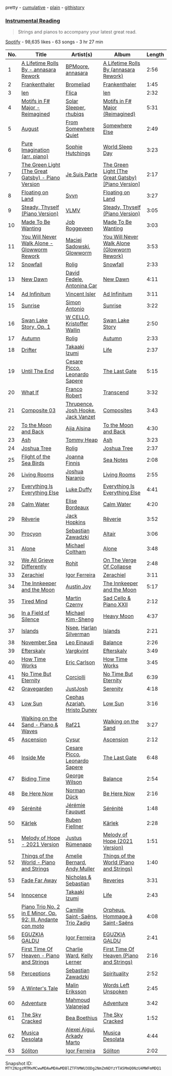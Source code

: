 pretty - [cumulative](/playlists/cumulative/37i9dQZF1DX7hmlhGsyxU0.md) - [plain](/playlists/plain/37i9dQZF1DX7hmlhGsyxU0) - [githistory](https://github.githistory.xyz/mackorone/spotify-playlist-archive/blob/main/playlists/plain/37i9dQZF1DX7hmlhGsyxU0)

### [Instrumental Reading](https://open.spotify.com/playlist/37i9dQZF1DX7hmlhGsyxU0)

> Strings and pianos to accompany your latest great read.

[Spotify](https://open.spotify.com/user/spotify) - 98,635 likes - 63 songs - 3 hr 27 min

| No. | Title | Artist(s) | Album | Length |
|---|---|---|---|---|
| 1 | [A Lifetime Rolls By \- annasara Rework](https://open.spotify.com/track/0r3ROaj4TrysELcI4LHODu) | [BPMoore](https://open.spotify.com/artist/7IZYQVOMyQi55ytXjYoXrP), [annasara](https://open.spotify.com/artist/77UdbRpv75Hby0KyMASqJJ) | [A Lifetime Rolls By \(annasara Rework\)](https://open.spotify.com/album/06d6otha9XjgY2QWtB05Xo) | 2:56 |
| 2 | [Frankenthaler](https://open.spotify.com/track/6fZyNWUtqDD9CXZI4Llh7G) | [Bromeliad](https://open.spotify.com/artist/3XlQzOKje7lZLZhMDnKZz3) | [Frankenthaler](https://open.spotify.com/album/2l8wc98B9kwJpXiQaZ4l35) | 1:45 |
| 3 | [len](https://open.spotify.com/track/7n1y7ynfqbQLK1WVilSZfr) | [Flica](https://open.spotify.com/artist/4cgwbxk8cR38EzgY9lq3Ff) | [len](https://open.spotify.com/album/14mRLH3XnpNrcXxOGwsqnI) | 2:32 |
| 4 | [Motifs in F\# Major \- Reimagined](https://open.spotify.com/track/2sOhSOG02uRICOf1JdiYaZ) | [Solar Sleeper](https://open.spotify.com/artist/01ImO2sBddUcSVJizuX4xG), [rhubiqs](https://open.spotify.com/artist/5RQkuHg4XctV2O1tsIvOkT) | [Motifs in F\# Major \(Reimagined\)](https://open.spotify.com/album/7GZhvGSHUc81ozjkG2AvhI) | 5:31 |
| 5 | [August](https://open.spotify.com/track/2VOIhAAQ1l03SZaWCpqAuq) | [From Somewhere Quiet](https://open.spotify.com/artist/7rwEdsO6VoIZMiaI1uvZBQ) | [Somewhere Else](https://open.spotify.com/album/28YzCGO150LKYcSo9m05aV) | 2:49 |
| 6 | [Pure Imagination \(arr\. piano\)](https://open.spotify.com/track/7xTbPvlSUrD5sJBX9TI9dQ) | [Sophie Hutchings](https://open.spotify.com/artist/54MsweggxTxlfYUbhZNIQ0) | [World Sleep Day](https://open.spotify.com/album/3afUZpKbOJ5hlayBKAF4nt) | 3:23 |
| 7 | [The Green Light \(The Great Gatsby\) \- Piano Version](https://open.spotify.com/track/1JrIcQ0MzD0B6OddEflF0U) | [Je Suis Parte](https://open.spotify.com/artist/0CAXDOuageq5zwYSpTqe63) | [The Green Light \(The Great Gatsby\) \[Piano Version\]](https://open.spotify.com/album/63hveeHmbv5Kb1sRK1rIsd) | 2:17 |
| 8 | [Floating on Land](https://open.spotify.com/track/0LAAlLIm2o7FwShCvPmUCc) | [Svvn](https://open.spotify.com/artist/43wgBNJ8ZZd9AYotJvzDzW) | [Floating on Land](https://open.spotify.com/album/2nq7JfT3k2eSy1kRm2Fk1X) | 3:27 |
| 9 | [Steady, Thyself \(Piano Version\)](https://open.spotify.com/track/4bl7oOOlzQEQnhxlY6298O) | [VLMV](https://open.spotify.com/artist/4odVEinIMqpSWy8oBnLbwl) | [Steady, Thyself \(Piano Version\)](https://open.spotify.com/album/3CrQl35Gjn3Qg9xuodrCbi) | 3:05 |
| 10 | [Made To Be Wanting](https://open.spotify.com/track/7MREpOljiZVy2CZzYX6fbt) | [Job Roggeveen](https://open.spotify.com/artist/5Ce5Yeu5QL8yvibnS2CZUv) | [Made To Be Wanting](https://open.spotify.com/album/2wIixNysnrygVhnUYf48zF) | 3:03 |
| 11 | [You Will Never Walk Alone \- Glowworm Rework](https://open.spotify.com/track/1mR4Q4RBnZ7fBFStLKIbVG) | [Maciej Sadowski](https://open.spotify.com/artist/5NtUG4lcabgbge5bNJoX1J), [Glowworm](https://open.spotify.com/artist/6kPNTQ474Zvg8bq86OMutw) | [You Will Never Walk Alone \(Glowworm Rework\)](https://open.spotify.com/album/1KGcUdZHX9AQV7WpfcEwtM) | 3:53 |
| 12 | [Snowfall](https://open.spotify.com/track/1WBEvbuxU065CyFXQtR3v4) | [Rolig](https://open.spotify.com/artist/2ixZdtBEVIZUWLsoPvDQMz) | [Snowfall](https://open.spotify.com/album/0vWrlO35rzAbUfPr2CMZ7M) | 2:33 |
| 13 | [New Dawn](https://open.spotify.com/track/7CGrQSHf6dqeTX1VhC0xU4) | [David Fedele](https://open.spotify.com/artist/0ALRbdawPvvBA3OSnXhMsk), [Antonina Car](https://open.spotify.com/artist/2ms1p6jgg7xaVg9s33a8nJ) | [New Dawn](https://open.spotify.com/album/3N7B5fFi6cEpFcBwF7IF5P) | 4:11 |
| 14 | [Ad Infinitum](https://open.spotify.com/track/3sGAvKDYyY93h33E0XGYHd) | [Vincent Isler](https://open.spotify.com/artist/0rHKPUvWd7z8fAIhIpfJMj) | [Ad Infinitum](https://open.spotify.com/album/5CDChnLtuxj0ALvP9GqjfA) | 3:11 |
| 15 | [Sunrise](https://open.spotify.com/track/2I2hhG25ox1FXfMFcbnos8) | [Simon Antonio](https://open.spotify.com/artist/0MN3gDdLq76RTXU53UrOh3) | [Sunrise](https://open.spotify.com/album/7Aaekg6jo3Z5tESUKyCiqy) | 3:22 |
| 16 | [Swan Lake Story, Op\. 1](https://open.spotify.com/track/0xnJfH95YdS540hYkQK0qU) | [W CELLO](https://open.spotify.com/artist/3qEFluoXwyiaw2Du5gUrpd), [Kristoffer Wallin](https://open.spotify.com/artist/0mn754DaAJCH4nYkvB3IzT) | [Swan Lake Story](https://open.spotify.com/album/4xV5TH4Vr5ujQadhFpoxNU) | 2:50 |
| 17 | [Autumn](https://open.spotify.com/track/1qBQECdGaZL0Nwg55VMniX) | [Rolig](https://open.spotify.com/artist/2ixZdtBEVIZUWLsoPvDQMz) | [Autumn](https://open.spotify.com/album/5MbVgvlnSE13v5BQEGgN0Q) | 2:33 |
| 18 | [Drifter](https://open.spotify.com/track/5qylsVTG6k9vStN40LcpwW) | [Takaaki Izumi](https://open.spotify.com/artist/240xN4Tp3Sbkj9XxinXV3p) | [Life](https://open.spotify.com/album/3Ly89MLIwLM1ECNLJUTJRa) | 2:37 |
| 19 | [Until The End](https://open.spotify.com/track/1uFPp4HMTVrZoKbpx1ngie) | [Cesare Picco](https://open.spotify.com/artist/1yxGwA4z1LaJR0UuQQEKYq), [Leonardo Sapere](https://open.spotify.com/artist/3t5VwuXNi91PtEFW3iLhgP) | [The Last Gate](https://open.spotify.com/album/3WOxjZRkOEgzzrK2wjibIy) | 5:15 |
| 20 | [What If](https://open.spotify.com/track/7vXfjSymSmza9Boy5pUedX) | [Franco Robert](https://open.spotify.com/artist/3SmMFjYXeSKnh6JOJ1fpIx) | [Transcend](https://open.spotify.com/album/48TZuG4b6WDgNJgvM2IEI1) | 3:32 |
| 21 | [Composite 03](https://open.spotify.com/track/6WSmDwlRFDnYby18n6Bgor) | [Thrupence](https://open.spotify.com/artist/33WEbJHirq23bohapH3pI9), [Josh Hooke](https://open.spotify.com/artist/1X0yIDVrFaFeYmAqp0ETUj), [Jack Vanzet](https://open.spotify.com/artist/3Q4bHGAfG5KexzVaWE4fnf) | [Composites](https://open.spotify.com/album/4cXbbhXyF7CW82c4a7zLcY) | 3:43 |
| 22 | [To the Moon and Back](https://open.spotify.com/track/09icwafvwR2gNJG2sdocIA) | [Aija Alsina](https://open.spotify.com/artist/6WKIDa04sU45Uys0wydkWA) | [To the Moon and Back](https://open.spotify.com/album/6qESYkfoIJvle5je10xY2P) | 4:30 |
| 23 | [Ash](https://open.spotify.com/track/6SHUHXfhBf2q8UrmSrTvGH) | [Tommy Heap](https://open.spotify.com/artist/2XWf0wicjSVj8j3a9roU0Y) | [Ash](https://open.spotify.com/album/4r4uivM8uagpk75U7ZEef9) | 3:23 |
| 24 | [Joshua Tree](https://open.spotify.com/track/2lhwDrrTEQFiuveT3D2goS) | [Rolig](https://open.spotify.com/artist/2ixZdtBEVIZUWLsoPvDQMz) | [Joshua Tree](https://open.spotify.com/album/0QOvM8uZd9MukqMjJZZqaw) | 2:37 |
| 25 | [Flight of the Sea Birds](https://open.spotify.com/track/05xneJHhmYhIPXwonkQFzI) | [Joanna Finnis](https://open.spotify.com/artist/6Lwb4OP1M9HhvZGN73m14Y) | [Sea Notes](https://open.spotify.com/album/2dRAPX38G1swd3F15V9Tsl) | 2:08 |
| 26 | [Living Rooms](https://open.spotify.com/track/6aLbzGqkGEM0BH9CNnqjhG) | [Joshua Naranjo](https://open.spotify.com/artist/79umW4lywuQrIeeDrleqB5) | [Living Rooms](https://open.spotify.com/album/0QLTI6SySPkg2au68DdWpE) | 2:55 |
| 27 | [Everything Is Everything Else](https://open.spotify.com/track/4RKYTpwYHjrriplUOlae20) | [Luke Duffy](https://open.spotify.com/artist/4ASptjf5qv6ZS6GfWWdHl2) | [Everything Is Everything Else](https://open.spotify.com/album/2DHZZIPWMaAe02rgscl7bH) | 4:41 |
| 28 | [Calm Water](https://open.spotify.com/track/3VHj17DOjq1Yf89SCPK0Nj) | [Elise Bordeaux](https://open.spotify.com/artist/4LARDrja1IhwG5bE3512AW) | [Calm Water](https://open.spotify.com/album/3slPGMMjH6yTnbbJ0yYv8l) | 4:20 |
| 29 | [Rêverie](https://open.spotify.com/track/4VAjZUJSihI7cKpuP8mJRy) | [Jack Hopkins](https://open.spotify.com/artist/0RwM3W2gHbLUjWhdF35JtV) | [Rêverie](https://open.spotify.com/album/2RKHY2zuVqYuI6XXOVeLRK) | 3:52 |
| 30 | [Procyon](https://open.spotify.com/track/1s1lHjPIULWHiKyDnY6MdY) | [Sebastian Zawadzki](https://open.spotify.com/artist/5UYaW3kkkyj483LiCOleBH) | [Altair](https://open.spotify.com/album/63k0EPkRUVxxvAG86udhxo) | 3:06 |
| 31 | [Alone](https://open.spotify.com/track/7zZhAVT4FOl5JUd9Q7sZCL) | [Michael Coltham](https://open.spotify.com/artist/5T664fmEeBDgjy6BbfXYJd) | [Alone](https://open.spotify.com/album/67hrCzvkSsERGf3vtRsXeu) | 3:48 |
| 32 | [We All Grieve Differently](https://open.spotify.com/track/1FnkCdVKl5Hi5W6lOIDOFJ) | [Rohit](https://open.spotify.com/artist/5MtG1IkGbboA8zA1ArmYL3) | [On The Verge Of Collapse](https://open.spotify.com/album/70wpmzAa3c2tAeMQSSa6TA) | 2:48 |
| 33 | [Zerachiel](https://open.spotify.com/track/0APuGGovBTro3z0a3pdZUn) | [Igor Ferreira](https://open.spotify.com/artist/6w7RikrpXmwrnLc6udBXc1) | [Zerachiel](https://open.spotify.com/album/1qD1l9X0SPLyPhkjoE9C2R) | 3:11 |
| 34 | [The Innkeeper and the Moon](https://open.spotify.com/track/2NorafETAjaOLdEvoOrfj3) | [Austin Joy](https://open.spotify.com/artist/6EQ4u4zmtbB7mXX0juIcDX) | [The Innkeeper and the Moon](https://open.spotify.com/album/2I22qH9JdIVJ1GAKclAuxv) | 5:17 |
| 35 | [Tired Mind](https://open.spotify.com/track/5Uq1XhExgdb6fGLwEcT5Qd) | [Martin Czerny](https://open.spotify.com/artist/3dKnHhya1g24Mwljr9jbDu) | [Sad Cello & Piano XXII](https://open.spotify.com/album/1Zd0oRtoHZa6HTQ7f0diiZ) | 2:12 |
| 36 | [In a Field of Silence](https://open.spotify.com/track/0LNvUKT6sskN56036poQCY) | [Michael Kim\-Sheng](https://open.spotify.com/artist/0agioWluEClo8cE4fzJvsd) | [Heavy Moon](https://open.spotify.com/album/6O6ppwplf6HF4hYgbhl4Iz) | 4:37 |
| 37 | [Islands](https://open.spotify.com/track/4KSdwXraUt7fy4gjbnDC7G) | [Nsee](https://open.spotify.com/artist/6OXXdblCiAoJnv4kp1jpkm), [Harlan Silverman](https://open.spotify.com/artist/6RR7uINKmGclSu0zHBC7mU) | [Islands](https://open.spotify.com/album/4KxG2lk8yqgOaFiMEDGZVd) | 2:21 |
| 38 | [November Sea](https://open.spotify.com/track/0dxSuI5Uriw7To0hzt9cjw) | [Leo Einaudi](https://open.spotify.com/artist/0GHoFPbzSyOcxJ2RB9YmyX) | [Balance](https://open.spotify.com/album/0nxsmIu2WTp8h0VF2x5zoI) | 2:26 |
| 39 | [Efterskalv](https://open.spotify.com/track/4C6KmjztYfUOdAiHixnlno) | [Vargkvint](https://open.spotify.com/artist/5NMemsa74w1oXETsZZkh1a) | [Efterskalv](https://open.spotify.com/album/5awzU6y9tgPQq4axj75TjS) | 3:49 |
| 40 | [How Time Works](https://open.spotify.com/track/4xqfOnP7Mue9j5JJVfLFyh) | [Eric Carlson](https://open.spotify.com/artist/3rBIitlyjzAPUDj80fM3TE) | [How Time Works](https://open.spotify.com/album/70cJVjIxPDkseZhzGy5kkE) | 3:45 |
| 41 | [No Time But Eternity](https://open.spotify.com/track/7cAxtGjcTqffwer1mdT6JY) | [Corciolli](https://open.spotify.com/artist/2Np4nlDQduEo65iSyGZ4mk) | [No Time But Eternity](https://open.spotify.com/album/22vYfRDKZAS9Z0r1mH0tsY) | 6:39 |
| 42 | [Gravegarden](https://open.spotify.com/track/49TkJGEsIbcSIIJUkXziAR) | [JustJosh](https://open.spotify.com/artist/1TbzLqFHKYsQ428ZTKqvx8) | [Serenity](https://open.spotify.com/album/5azwhbDYpWykwwAH6YZMOh) | 4:18 |
| 43 | [Low Sun](https://open.spotify.com/track/2WV63cJoapM6BNN22RvxZF) | [Cephas Azariah](https://open.spotify.com/artist/2QgmTlO54CWmrzQyXLbtRG), [Hristo Dunev](https://open.spotify.com/artist/4MLvUhJnm30eDAF8ZfC6UF) | [Low Sun](https://open.spotify.com/album/5nPnWhONfOxXGJ24qAaJwc) | 3:16 |
| 44 | [Walking on the Sand \- Piano & Waves](https://open.spotify.com/track/0sjTR8qQqGXyFS8QcccqMJ) | [Raf21](https://open.spotify.com/artist/5fzZ93Y7teAEqppKqLAlR8) | [Walking on the Sand](https://open.spotify.com/album/2EYGPQArAHH1cbaGELf7j4) | 3:27 |
| 45 | [Ascension](https://open.spotify.com/track/2VIXkigavUSZO66aQifzeZ) | [Cysur](https://open.spotify.com/artist/4HCIz5lkrc1mvJwHrGFL8l) | [Ascension](https://open.spotify.com/album/0ebShmigwYPVYWM3avAn4U) | 2:12 |
| 46 | [Inside Me](https://open.spotify.com/track/0W9q5K8mYvwOU8tc8m7XmJ) | [Cesare Picco](https://open.spotify.com/artist/1yxGwA4z1LaJR0UuQQEKYq), [Leonardo Sapere](https://open.spotify.com/artist/3t5VwuXNi91PtEFW3iLhgP) | [The Last Gate](https://open.spotify.com/album/3WOxjZRkOEgzzrK2wjibIy) | 6:48 |
| 47 | [Biding Time](https://open.spotify.com/track/6gy6hOA6rtxL8LHCKm7hYC) | [George Wilson](https://open.spotify.com/artist/3crBavkxFGH8HktUgUqUDY) | [Balance](https://open.spotify.com/album/0nxsmIu2WTp8h0VF2x5zoI) | 2:54 |
| 48 | [Be Here Now](https://open.spotify.com/track/6FC7o2qC7oU1Aa6qJAnptQ) | [Norman Dück](https://open.spotify.com/artist/5v5UYx58FiFAcbWIjZ4kPB) | [Be Here Now](https://open.spotify.com/album/5uXs3lwuibE9vUFisIoGmH) | 2:16 |
| 49 | [Sérénité](https://open.spotify.com/track/4KwJZiykCwZTDNF8ArSMWZ) | [Jérémie Fauquet](https://open.spotify.com/artist/2JfYFXAwjWCX0EY9ZdPiob) | [Sérénité](https://open.spotify.com/album/1XdeturncHpWMnATLRATPZ) | 1:48 |
| 50 | [Kärlek](https://open.spotify.com/track/3biDlhK0lzErVCKW1Yoafk) | [Ruben Fjellner](https://open.spotify.com/artist/44oQBciAO9OkwefVrQUFLG) | [Kärlek](https://open.spotify.com/album/5zlFzaQwZqdmwEJuFkVzX8) | 2:28 |
| 51 | [Melody of Hope \- 2021 Version](https://open.spotify.com/track/7JoliVgzCfJa1EENp5ScpO) | [Justus Rümenapp](https://open.spotify.com/artist/5ReWt14yNNEEllVZddhEDl) | [Melody of Hope \(2021 Version\)](https://open.spotify.com/album/4hGBSFBJxqDFSLVhrsbZQS) | 1:51 |
| 52 | [Things of the World \- Piano and Strings](https://open.spotify.com/track/5e7rOKu6CZxntaa8gKOihj) | [Amelie Bernard](https://open.spotify.com/artist/1VcWfPz5hcVdwJwmkzp37N), [Andy Muller](https://open.spotify.com/artist/3GJdStK9xNIA5iOpesGg4d) | [Things of the World \(Piano and Strings\)](https://open.spotify.com/album/2yxNHqEapsxfDnheg65zrI) | 1:40 |
| 53 | [Fade Far Away](https://open.spotify.com/track/29JEQ9F09fK6pyyEwy66am) | [Nicholas & Sebastian](https://open.spotify.com/artist/2ZhGLAopjPHOCwtBpNPRVV) | [Reveries](https://open.spotify.com/album/6VXf0ZqeNciAwRPVJRL1b7) | 3:31 |
| 54 | [Innocence](https://open.spotify.com/track/5IUQOzC9u2IMs6FcGEe5pX) | [Takaaki Izumi](https://open.spotify.com/artist/240xN4Tp3Sbkj9XxinXV3p) | [Life](https://open.spotify.com/album/3Ly89MLIwLM1ECNLJUTJRa) | 2:43 |
| 55 | [Piano Trio No\. 2 in E Minor, Op\. 92: III\. Andante con moto](https://open.spotify.com/track/0gV4E8Muwz7pCkzxmyCYmG) | [Camille Saint\-Saëns](https://open.spotify.com/artist/436sYg6CZhNefQJogaXeK0), [Trio Zadig](https://open.spotify.com/artist/7oWMf0cOlv11D8rSquhOd0) | [Orpheus\. Hommage à Saint\-Saëns](https://open.spotify.com/album/3ygvZKfgahI5BQfOFqV0FJ) | 4:08 |
| 56 | [EGUZKIA GALDU](https://open.spotify.com/track/3EsMeZfc60xWznnM6QgHBq) | [Igor Ferreira](https://open.spotify.com/artist/6w7RikrpXmwrnLc6udBXc1) | [EGUZKIA GALDU](https://open.spotify.com/album/6mHmrZX37v9XTVUJWVavXv) | 2:41 |
| 57 | [First Time Of Heaven \- Piano and Strings](https://open.spotify.com/track/28xXlF8sz0TgNL52WI7VkT) | [Charlie Ward](https://open.spotify.com/artist/2DAW0Yp7gDtFqrJk4v3zt2), [Kelly Lerner](https://open.spotify.com/artist/1qEe8TfUNdAIGm9ZBe23hO) | [First Time Of Heaven \(Piano and Strings\)](https://open.spotify.com/album/5J4JVqt7PgLD5RzwYt5FjG) | 2:16 |
| 58 | [Perceptions](https://open.spotify.com/track/2p6aUfi3f2dP3CWzeyMj5W) | [Sebastian Zawadzki](https://open.spotify.com/artist/5UYaW3kkkyj483LiCOleBH) | [Spirituality](https://open.spotify.com/album/5Mg4X8prOVvFQTphWIxjSw) | 2:52 |
| 59 | [A Winter's Tale](https://open.spotify.com/track/40Vn1ZHFzVdtTYLJ4huCfa) | [Malin Eriksson](https://open.spotify.com/artist/43yDuFWdDwDW8hDwjfAxUU) | [Words Left Unspoken](https://open.spotify.com/album/4P09SKvRAbJhBrNwDv7ABc) | 2:45 |
| 60 | [Adventure](https://open.spotify.com/track/6hAQReL2lY2ygoJF0nXQic) | [Mahmoud Valanejad](https://open.spotify.com/artist/4qCb7k3NdlqIqh0fXl2Kor) | [Adventure](https://open.spotify.com/album/5AuYjfOuvm2mcAoJiQV0Sn) | 3:42 |
| 61 | [The Sky Cracked](https://open.spotify.com/track/16MckwrwnXAFgDoseVsm4U) | [Bea Boethius](https://open.spotify.com/artist/63QcI4ykgbf0wor4YYOQz5) | [The Sky Cracked](https://open.spotify.com/album/0N1bObtjCQm3wOGTZT9QsG) | 1:52 |
| 62 | [Musica Desolata](https://open.spotify.com/track/3Yxr6ErXlxOZlKpHopaOZ4) | [Alexei Aigui](https://open.spotify.com/artist/5LaWJYIJaRFtx0HbieOTE5), [Arkady Marto](https://open.spotify.com/artist/2EgSk5VfvU0eFTdX3J7tWx) | [Musica Desolata](https://open.spotify.com/album/6d2zEv374iiL8FmTRbuklB) | 4:44 |
| 63 | [Sóliton](https://open.spotify.com/track/5WstJ13vyaoD8EqpVbKB8v) | [Igor Ferreira](https://open.spotify.com/artist/6w7RikrpXmwrnLc6udBXc1) | [Sóliton](https://open.spotify.com/album/0971hkOs6jrivjyQaAgdqE) | 2:02 |

Snapshot ID: `MTY2NzgzMTMxMCwwMDAwMDAwMDBlZTFhMWU3ODg2NmZmNDYzYTA5MmQ0NzU4MWFmMDQ1`
